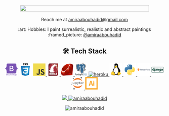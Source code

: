 <p align="center">
<img src='https://media.giphy.com/media/sNGnAmnRGSinrAzfhb/giphy.gif' width='90%' height= '50%'>
</p>

 <p align="center"> Reach me at <a href="">amiraabouhadid@gmail.com </a> </p> 
 <p align="center">:art: Hobbies: I paint surrealistic, realistic and abstract paintings :framed_picture: <a href="https://www.instagram.com/amiraabouhadid/" target="blank">@amiraabouhadid </a> </p> 

<h2 align= "center">🛠 Tech Stack  </h2>
<p align="center">
<a href="https://getbootstrap.com" target="blank" rel="nofollow"> <img src="https://raw.githubusercontent.com/devicons/devicon/master/icons/bootstrap/bootstrap-plain-wordmark.svg" alt="bootstrap" style="max-width:40%;" height="40"></a>
<a href="https://www.w3schools.com/css/" target="blank" rel="nofollow"> <img src="https://raw.githubusercontent.com/devicons/devicon/master/icons/css3/css3-original-wordmark.svg" alt="css3" style="max-width:100%;"  height="40"></a>
 <a href="https://developer.mozilla.org/en-US/docs/Web/JavaScript" rel="nofollow"> <img src="https://raw.githubusercontent.com/devicons/devicon/master/icons/javascript/javascript-original.svg" alt="javascript" style="max-width:100%;"  height="40"> </a>
 <a href="https://rubyonrails.org" target="blank" rel="nofollow"> <img src="https://raw.githubusercontent.com/devicons/devicon/master/icons/rails/rails-original-wordmark.svg" alt="rails" style="max-width:100%;" height="40"> </a>
<a href="https://www.ruby-lang.org/en/" rel="nofollow" target="blank"> <img src="https://raw.githubusercontent.com/devicons/devicon/master/icons/ruby/ruby-original.svg" alt="ruby" style="max-width:100%;"  height="40"> </a>
 <a href="https://www.postgresql.org" target="blank" rel="nofollow"> <img src="https://raw.githubusercontent.com/devicons/devicon/master/icons/postgresql/postgresql-original-wordmark.svg" alt="postgresql" style="max-width:100%;"  height="40"> </a>
<a href="https://heroku.com" rel="nofollow" target="blank"> <img src="https://camo.githubusercontent.com/df12cb598044a3f38efc1f45e3580558c324cf8789b79487125044eeebcc4dee/68747470733a2f2f7777772e766563746f726c6f676f2e7a6f6e652f6c6f676f732f6865726f6b752f6865726f6b752d69636f6e2e737667" alt="heroku" data-canonical-src="https://www.vectorlogo.zone/logos/heroku/heroku-icon.svg" style="max-width:100%;"  height="40"> </a>
<a href="https://www.linux.org/" rel="nofollow" target="blank"> <img src="https://raw.githubusercontent.com/devicons/devicon/master/icons/linux/linux-original.svg" alt="linux" style="max-width:100%;"  height="40"> </a>
 <a href="https://www.python.org/" rel="nofollow" target="blank"> <img src="https://raw.githubusercontent.com/devicons/devicon/master/icons/python/python-original.svg" alt="python" style="max-width:100%;"  height="40"> </a>
   <a href="https://www.tensorflow.org/" target="blank" rel="nofollow"> <img src="https://raw.githubusercontent.com/devicons/devicon/master/icons/tensorflow/tensorflow-original-wordmark.svg" alt="tensorflow" style="max-width:100%;"  height="40"> </a>
   <a href="https://www.djangoproject.com/" target="blank" rel="nofollow"> <img src="https://raw.githubusercontent.com/devicons/devicon/master/icons/django/django-line.svg" alt="django" style="max-width:100%;"  height="40"> </a>
 <a href="https://jupyter.org/" rel="nofollow" target="blank"> <img src="https://raw.githubusercontent.com/devicons/devicon/master/icons/jupyter/jupyter-original-wordmark.svg" alt="jupyter" style="max-width:100%;"  height="40"> </a>
 <a href="https://www.adobe.com/" rel="nofollow" target="blank"> <img src="https://raw.githubusercontent.com/devicons/devicon/master/icons/illustrator/illustrator-line.svg" alt="illustrator" style="max-width:100%;" height="40"> </a>
</p>

  <p align="center">
   <a href="https://github.com/amiraabouhadid" target="blank">
    <img height="180em" src="https://github-readme-stats-eight-theta.vercel.app/api?username=amiraabouhadid&show_icons=true&theme=dark&include_all_commits=true&count_private=true"/>
    <img height="180em" src="https://github-readme-stats.vercel.app/api/top-langs/?username=amiraabouhadid&show_icons=true&theme=dark&layout=compact&exclude_repo=nba-stats-codeigniter&hide=css,html" alt="amiraabouhadid" />
  </a>
</p>

<p align="center"> <img src="https://komarev.com/ghpvc/?username=amiraabouhadid&label=Profile%20views&color=0e75b6&style=flat&theme=dark" alt="amiraabouhadid" /> </p>
